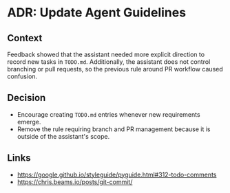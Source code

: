 # ADR: Update Agent Guidelines

## Context
Feedback showed that the assistant needed more explicit direction to record new tasks in `TODO.md`. Additionally, the assistant does not control branching or pull requests, so the previous rule around PR workflow caused confusion.

## Decision
- Encourage creating `TODO.md` entries whenever new requirements emerge.
- Remove the rule requiring branch and PR management because it is outside of the assistant's scope.

## Links
- <https://google.github.io/styleguide/pyguide.html#312-todo-comments>
- <https://chris.beams.io/posts/git-commit/>
